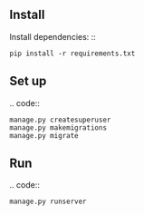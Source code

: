 Install
-----------------

Install dependencies: ::

    pip install -r requirements.txt


Set up
-----------------

.. code::

    manage.py createsuperuser
    manage.py makemigrations
    manage.py migrate


Run
-----------------

.. code::
    
    manage.py runserver